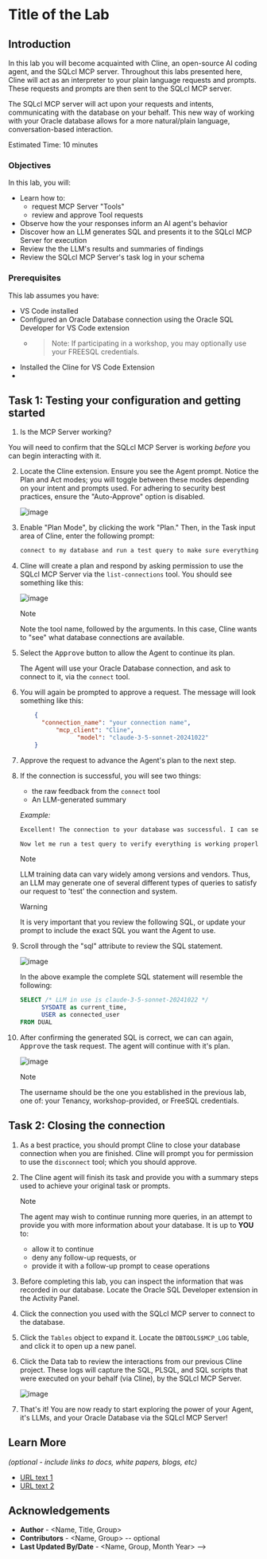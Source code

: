 # Title of the Lab

## Introduction

In this lab you will become acquainted with Cline, an open-source AI coding agent, and the SQLcl MCP server. Throughout this labs presented here, Cline will act as an interpreter to your plain language requests and prompts. These requests and prompts are then sent to the SQLcl MCP server. 

The SQLcl MCP server will act upon your requests and intents, communicating with the database on your behalf. This new way of working with your Oracle database allows for a more natural/plain language, conversation-based interaction.

Estimated Time: 10 minutes

<!-- ### About Product/Technology (Optional)
Enter background information here about the technology/feature or product used in this lab - no need to repeat what you covered in the introduction. -->

<!-- Don't think we need the Product/Technology. We've already covered this in the intro lab, as well as in the intro above. -->

### Objectives

In this lab, you will:
* Learn how to:
  - request MCP Server "Tools"
  - review and approve Tool requests
* Observe how the your responses inform an AI agent's behavior
* Discover how an LLM generates SQL and presents it to the SQLcl MCP Server for execution
* Review the the LLM's results and summaries of findings 
* Review the SQLcl MCP Server's task log in your schema 

### Prerequisites 

This lab assumes you have:
* VS Code installed
* Configured an Oracle Database connection using the Oracle SQL Developer for VS Code extension</p>
  * > Note: If participating in a workshop, you may optionally use your FREESQL credentials.
* Installed the Cline for VS Code Extension
* 

## Task 1: Testing your configuration and getting started

1. Is the MCP Server working?

You will need to confirm that the SQLcl MCP Server is working *before* you can begin interacting with it. 

2. Locate the Cline extension. Ensure you see the Agent prompt. Notice the Plan and Act modes; you will toggle between these modes depending on your intent and prompts used. For adhering to security best practices, ensure the "Auto-Approve" option is disabled.

   ![image](./images/lab-3/cline-1.png " " )

<!-- You will ask (via a prompt) the Agent (Cline)  to complete a task. The agent will see that it needs to use one or more tools from our MCP Server to accomplish said task.

It will prompt you for permission to use the tool. You will review the request, and approve (or deny!) it as appropriate. 

The agent via the configured LLM, will generate SQL as necessary, and prompt you to run it via the run-sql tool, where you will again review it for accuracy, saftey, and performance, and then approve it. 

The results will be analyzed by the LLM and summarized.

When you are done, you will inspect the MCP logging table in your schema to see what has happened in the database, via our MCP Server. -->

  
3. Enable "Plan Mode", by clicking the work "Plan." Then, in the Task input area of Cline, enter the following prompt:

    ```txt
    connect to my database and run a test query to make sure everything is working as expected
    ```

4. Cline will create a plan and respond by asking permission to use the SQLcl MCP Server via the `list-connections` tool. You should see something like this:

   ![image](./images/lab-3/cline-2.png " ")

   > [!NOTE] 
   > Note the tool name, followed by the arguments. In this case, Cline wants to "see" what database connections are available.

5. Select the <kbd>Approve</kbd> button to allow the Agent to continue its plan. 

   The Agent will use your Oracle Database connection, and ask to connect to it, via the `connect` tool. 

6. You will again be prompted to approve a request. The message will look something like this: 

    ```json
        {
          "connection_name": "your connection name",
              "mcp_client": "Cline",
                    "model": "claude-3-5-sonnet-20241022"
        }
    ```

7. Approve the request to advance the Agent's plan to the next step.

8. If the connection is successful, you will see two things:
   - the raw feedback from the `connect` tool
   - An LLM-generated summary

   *Example:*

     ```txt
     Excellent! The connection to your database was successful. I can see we're connected to Oracle Database 23.0.0.0.0 in READ WRITE mode with AL32UTF8 character set.
    
     Now let me run a test query to verify everything is working properly. I'll start with a simple query to check the current database time:
     ```

   > [!NOTE] 
   > LLM training data can vary widely among versions and vendors. Thus, an LLM may generate one of several different types of queries to satisfy our request to 'test' the connection and system. 

   > [!WARNING]
   > It is very important that you review the following SQL, or update your prompt to include the exact SQL you want the Agent to use.<p>

9. Scroll through the "sql" attribute to review the SQL statement. 

   ![image](./images/lab-3/cline-3.png " ")

   In the above example the complete SQL statement will resemble the following:

    ```sql
    SELECT /* LLM in use is claude-3-5-sonnet-20241022 */
          SYSDATE as current_time,
          USER as connected_user
    FROM DUAL
    ```

10. After confirming the generated SQL is correct, we can can again, <kbd>Approve</kbd> the task request. The agent will continue with it's plan.

      <!-- The *run-sql* tool returns query results as CSV, and in the Cline panel, you can see the 'Plain Text' response, followed by the Agent's interpretation of those results.  --> 

      <!-- Think we should omit this ^^, unless we want to show an example flow. -->

      ![image](./images/lab-3/cline-4.png " ")

    > [!NOTE] 
    > The username should be the one you established in the previous lab, one of: your Tenancy, workshop-provided, or FreeSQL credentials. 

## Task 2: Closing the connection

1. As a best practice, you should prompt Cline to close your database connection when you are finished. Cline will prompt you for permission to use the `disconnect` tool; which you should approve.

2. The Cline agent will finish its task and provide you with a summary steps used to achieve your original task or prompts.

    > [!NOTE]
    > The agent may wish to continue running more queries, in an attempt to provide you with more information about your database. It is up to **YOU** to:
    >
    > - allow it to continue
    > - deny any follow-up requests, or 
    > - provide it with a follow-up prompt to cease operations

3. Before completing this lab, you can inspect the information that was recorded in our database. Locate the Oracle SQL Developer extension in the Activity Panel.

4. Click the connection you used with the SQLcl MCP server to connect to the database.

5. Click the `Tables` object to expand it. Locate the `DBTOOLS$MCP_LOG` table, and click it to open up a new panel. 

6. Click the Data tab to review the interactions from our previous Cline project. These logs will capture the SQL, PLSQL, and SQL scripts that were executed on your behalf (via Cline), by the SQLcl MCP Server.

   ![image](./images/lab-3/cline-5.png " ")

7. That's it! You are now ready to start exploring the power of your Agent, it's LLMs, and your Oracle Database via the SQLcl MCP Server!

## Learn More

*(optional - include links to docs, white papers, blogs, etc)*

* [URL text 1](http://docs.oracle.com)
* [URL text 2](http://docs.oracle.com)

## Acknowledgements
* **Author** - <Name, Title, Group>
* **Contributors** -  <Name, Group> -- optional
* **Last Updated By/Date** - <Name, Group, Month Year> -->
